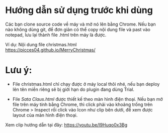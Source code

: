 # Hướng dẫn sử dụng trước khi dùng

Các bạn clone source code về máy và mở nó lên bằng Chrome. Nếu bạn nào không dùng git, để đơn giản có thể copy nội dung file và past vào notepad, lưu lại thành file .html trên máy là được.

Ví dụ: Nội dung file christmas.html https://picces04.github.io/MerryChristmas/

# Lưu ý:
- File christmas.html chỉ chạy được ở máy local thôi nhé, nếu bạn deploy lên tên miền riêng sẽ bị giới hạn do plugin đang dùng Trial.

- File *Sata Claus.html* được thiết kế theo màn hình điện thoại. Nếu bạn mở file trên máy tính bằng Chrome, thì click phải vào khoảng trống trên Chrome > Inspect rồi click vào Icon như clip bên dưới, để xem được layout của màn hình điện thoại.

Xem clip hướng dẫn tại đây: https://youtu.be/l9Huqo0x3Bg

